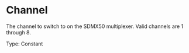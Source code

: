 # Channel

The channel to switch to on the SDMX50 multiplexer. Valid channels are 1 through 8.

Type: Constant
